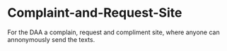 # Complaint-and-Request-Site
For the DAA a complain, request and compliment site, where anyone can annonymously send the texts.
